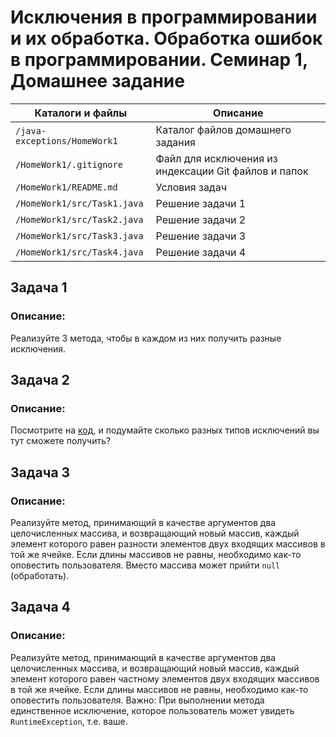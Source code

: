 # Исключения в программировании и их обработка. Обработка ошибок в программировании. Семинар 1, Домашнее задание

Каталоги и файлы             | Описание
-----------------------------|-----------------------------------------------------
`/java-exceptions/HomeWork1` | Каталог файлов домашнего задания
`/HomeWork1/.gitignore`      | Файл для исключения из индексации Git файлов и папок
`/HomeWork1/README.md`       | Условия задач
`/HomeWork1/src/Task1.java`  | Решение задачи 1
`/HomeWork1/src/Task2.java`  | Решение задачи 2
`/HomeWork1/src/Task3.java`  | Решение задачи 3
`/HomeWork1/src/Task4.java`  | Решение задачи 4

## Задача 1

### Описание:

Реализуйте 3 метода, чтобы в каждом из них получить разные исключения.

## Задача 2

### Описание:

Посмотрите на [код](https://geekbrainspro.notion.site/image/https%3A%2F%2Fs3-us-west-2.amazonaws.com%2Fsecure.notion-static.com%2Fdc8fb574-7132-4c30-948b-a8ffa0e0400e%2FUntitled.png?table=block&id=fa2b7115-a0d0-4a24-884b-448d82ee9afa&spaceId=2d953187-2ecf-4a5c-9bdf-c2ed4aa196e4&width=2000&userId=&cache=v2), и подумайте сколько разных типов исключений вы тут сможете получить?

## Задача 3

### Описание:

Реализуйте метод, принимающий в качестве аргументов два целочисленных массива, и возвращающий новый массив, каждый элемент которого равен разности элементов двух входящих массивов в той же ячейке. Если длины массивов не равны, необходимо как-то оповестить пользователя. Вместо массива может прийти `null` (обработать).

## Задача 4

### Описание:

Реализуйте метод, принимающий в качестве аргументов два целочисленных массива, и возвращающий новый массив, каждый элемент которого равен частному элементов двух входящих массивов в той же ячейке. Если длины массивов не равны, необходимо как-то оповестить пользователя. Важно: При выполнении метода единственное исключение, которое пользователь может увидеть `RuntimeException`, т.е. ваше.


